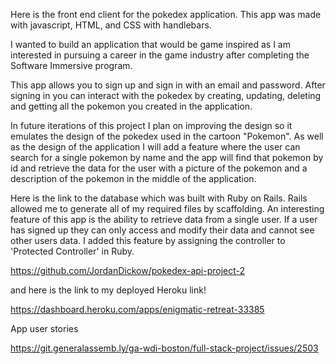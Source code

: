 Here is the front end client for the pokedex application. This app was made with javascript, HTML, and CSS with handlebars.

 I wanted to build an application that would be game inspired as I am interested
in pursuing a career in the game industry after completing the Software Immersive program.

This app allows you to sign up and sign in with an email and password. After signing in you can interact with the pokedex by creating, updating, deleting and getting all the pokemon
you created in the application.

In future iterations of this project I plan on improving the design so it emulates the design of the pokedex used in the cartoon "Pokemon". As well as the design of the application I
will add a feature where the user can search for a single pokemon by name and the app will
find that pokemon by id and retrieve the data for the user with a picture of the pokemon and a description of the pokemon in the middle of the application.

Here is the link to the database which was built with Ruby on Rails. Rails allowed me
to generate all of my required files by scaffolding. An interesting feature of this app is
the ability to retrieve data from a single user. If a user has signed up they can only access and modify their data and cannot see other users data.  I added this feature by assigning
the controller to 'Protected Controller' in Ruby.

https://github.com/JordanDickow/pokedex-api-project-2

and here is the link to my deployed Heroku link!

https://dashboard.heroku.com/apps/enigmatic-retreat-33385

App user stories

https://git.generalassemb.ly/ga-wdi-boston/full-stack-project/issues/2503
